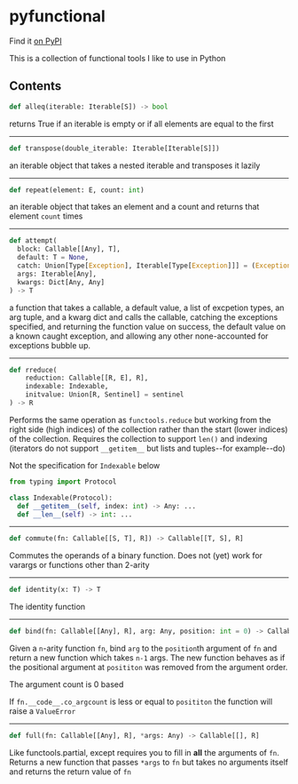 # pyfunctional

Find it [on PyPI](https://pypi.org/project/pyfunctional-elunico/)

This is a collection of functional tools I like to use in Python

## Contents

```python
def alleq(iterable: Iterable[S]) -> bool
```

returns True if an iterable is empty or if all elements are equal to the first

---

```python
def transpose(double_iterable: Iterable[Iterable[S]])
```

an iterable object that takes a nested iterable and transposes it lazily

---

```python
def repeat(element: E, count: int)
```

an iterable object that takes an element and a count and returns that element `count` times

---

```python
def attempt(
  block: Callable[[Any], T],
  default: T = None,
  catch: Union[Type[Exception], Iterable[Type[Exception]]] = (Exception,),
  args: Iterable[Any],
  kwargs: Dict[Any, Any]
) -> T
```

a function that takes a callable, a default value, a list of excpetion types, an arg tuple, and a kwarg dict and calls the callable, catching the exceptions specified, and returning the function value on success, the default value on a known caught exception, and allowing any other none-accounted for exceptions bubble up.

---

```python
def rreduce(
    reduction: Callable[[R, E], R],
    indexable: Indexable,
    initvalue: Union[R, Sentinel] = sentinel
) -> R
```

Performs the same operation as `functools.reduce` but working from the right side (high indices) of the collection rather than the start (lower indices) of the collection. Requires the collection to support `len()` and indexing (iterators do not support `__getitem__` but lists and tuples--for example--do)

Not the specification for `Indexable` below

```python
from typing import Protocol

class Indexable(Protocol):
  def __getitem__(self, index: int) -> Any: ...
  def __len__(self) -> int: ...
```

---

```python
def commute(fn: Callable[[S, T], R]) -> Callable[[T, S], R]
```

Commutes the operands of a binary function. Does not (yet) work for varargs or functions other than 2-arity

---

```python
def identity(x: T) -> T
```

The identity function

---

```python
def bind(fn: Callable[[Any], R], arg: Any, position: int = 0) -> Callable[[Any], R]
```

Given a `n`-arity function `fn`, bind `arg` to the `position`th argument of `fn` and return a new function which takes `n-1` args. The new function behaves as if the positional argument at `posititon` was removed from the argument order.

The argument count is 0 based

If `fn.__code__.co_argcount` is less or equal to `posititon` the function will raise a `ValueError`

---

```python
def full(fn: Callable[[Any], R], *args: Any) -> Callable[[], R]
```

Like functools.partial, except requires you to fill in **all** the arguments of `fn`. Returns a new function
that passes `*args` to `fn` but takes no arguments itself and returns the return value of `fn`
